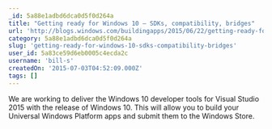 ```yaml
---
_id: 5a88e1adbd6dca0d5f0d264a
title: "Getting ready for Windows 10 – SDKs, compatibility, bridges"
url: 'http://blogs.windows.com/buildingapps/2015/06/22/getting-ready-for-windows-10-sdks-compatibility-bridges/'
category: 5a88e1adbd6dca0d5f0d264a
slug: 'getting-ready-for-windows-10-sdks-compatibility-bridges'
user_id: 5a83ce59d6eb0005c4ecda2c
username: 'bill-s'
createdOn: '2015-07-03T04:52:09.000Z'
tags: []
---
```


We are working to deliver the Windows 10 developer tools for Visual Studio 2015 with the release of Windows 10. This will allow you to build your Universal Windows Platform apps and submit them to the Windows Store.
